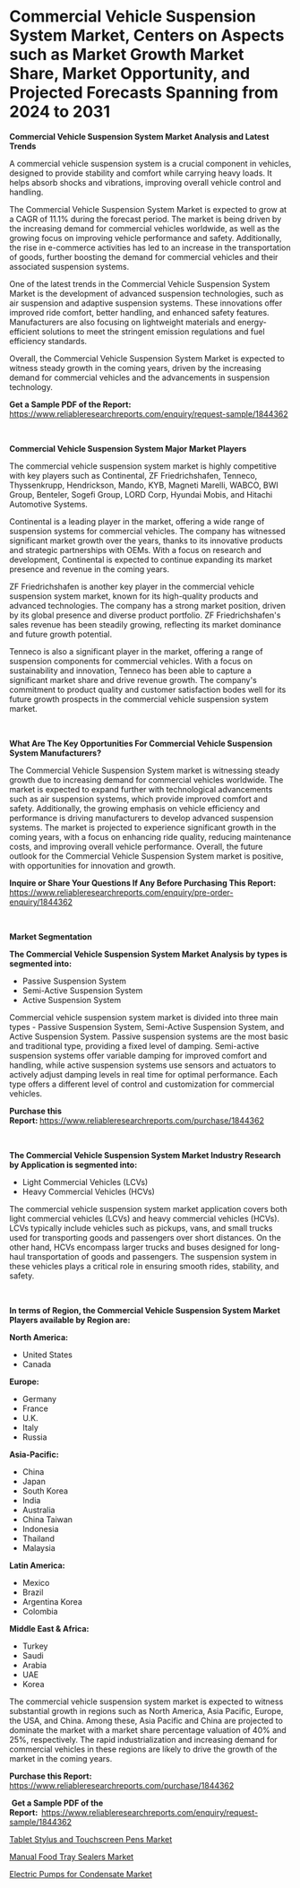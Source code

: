 <p><h1>Commercial Vehicle Suspension System Market, Centers on Aspects such as Market Growth Market Share, Market Opportunity, and Projected Forecasts Spanning from 2024 to 2031</h1></p><p><strong>Commercial Vehicle Suspension System Market Analysis and Latest Trends</strong></p>
<p><p>A commercial vehicle suspension system is a crucial component in vehicles, designed to provide stability and comfort while carrying heavy loads. It helps absorb shocks and vibrations, improving overall vehicle control and handling.</p><p>The Commercial Vehicle Suspension System Market is expected to grow at a CAGR of 11.1% during the forecast period. The market is being driven by the increasing demand for commercial vehicles worldwide, as well as the growing focus on improving vehicle performance and safety. Additionally, the rise in e-commerce activities has led to an increase in the transportation of goods, further boosting the demand for commercial vehicles and their associated suspension systems.</p><p>One of the latest trends in the Commercial Vehicle Suspension System Market is the development of advanced suspension technologies, such as air suspension and adaptive suspension systems. These innovations offer improved ride comfort, better handling, and enhanced safety features. Manufacturers are also focusing on lightweight materials and energy-efficient solutions to meet the stringent emission regulations and fuel efficiency standards.</p><p>Overall, the Commercial Vehicle Suspension System Market is expected to witness steady growth in the coming years, driven by the increasing demand for commercial vehicles and the advancements in suspension technology.</p></p>
<p><strong>Get a Sample PDF of the Report:&nbsp;</strong> <a href="https://www.reliableresearchreports.com/enquiry/request-sample/1844362">https://www.reliableresearchreports.com/enquiry/request-sample/1844362</a></p>
<p>&nbsp;</p>
<p><strong>Commercial Vehicle Suspension System Major Market Players</strong></p>
<p><p>The commercial vehicle suspension system market is highly competitive with key players such as Continental, ZF Friedrichshafen, Tenneco, Thyssenkrupp, Hendrickson, Mando, KYB, Magneti Marelli, WABCO, BWI Group, Benteler, Sogefi Group, LORD Corp, Hyundai Mobis, and Hitachi Automotive Systems.</p><p>Continental is a leading player in the market, offering a wide range of suspension systems for commercial vehicles. The company has witnessed significant market growth over the years, thanks to its innovative products and strategic partnerships with OEMs. With a focus on research and development, Continental is expected to continue expanding its market presence and revenue in the coming years.</p><p>ZF Friedrichshafen is another key player in the commercial vehicle suspension system market, known for its high-quality products and advanced technologies. The company has a strong market position, driven by its global presence and diverse product portfolio. ZF Friedrichshafen's sales revenue has been steadily growing, reflecting its market dominance and future growth potential.</p><p>Tenneco is also a significant player in the market, offering a range of suspension components for commercial vehicles. With a focus on sustainability and innovation, Tenneco has been able to capture a significant market share and drive revenue growth. The company's commitment to product quality and customer satisfaction bodes well for its future growth prospects in the commercial vehicle suspension system market.</p></p>
<p>&nbsp;</p>
<p><strong>What Are The Key Opportunities For Commercial Vehicle Suspension System Manufacturers?</strong></p>
<p><p>The Commercial Vehicle Suspension System market is witnessing steady growth due to increasing demand for commercial vehicles worldwide. The market is expected to expand further with technological advancements such as air suspension systems, which provide improved comfort and safety. Additionally, the growing emphasis on vehicle efficiency and performance is driving manufacturers to develop advanced suspension systems. The market is projected to experience significant growth in the coming years, with a focus on enhancing ride quality, reducing maintenance costs, and improving overall vehicle performance. Overall, the future outlook for the Commercial Vehicle Suspension System market is positive, with opportunities for innovation and growth.</p></p>
<p><strong>Inquire or Share Your Questions If Any Before Purchasing This Report:</strong> <a href="https://www.reliableresearchreports.com/enquiry/pre-order-enquiry/1844362">https://www.reliableresearchreports.com/enquiry/pre-order-enquiry/1844362</a></p>
<p>&nbsp;</p>
<p><strong>Market Segmentation</strong></p>
<p><strong>The Commercial Vehicle Suspension System Market Analysis by types is segmented into:</strong></p>
<p><ul><li>Passive Suspension System</li><li>Semi-Active Suspension System</li><li>Active Suspension System</li></ul></p>
<p><p>Commercial vehicle suspension system market is divided into three main types - Passive Suspension System, Semi-Active Suspension System, and Active Suspension System. Passive suspension systems are the most basic and traditional type, providing a fixed level of damping. Semi-active suspension systems offer variable damping for improved comfort and handling, while active suspension systems use sensors and actuators to actively adjust damping levels in real time for optimal performance. Each type offers a different level of control and customization for commercial vehicles.</p></p>
<p><strong>Purchase this Report:&nbsp;</strong><a href="https://www.reliableresearchreports.com/purchase/1844362">https://www.reliableresearchreports.com/purchase/1844362</a></p>
<p>&nbsp;</p>
<p><strong>The Commercial Vehicle Suspension System Market Industry Research by Application is segmented into:</strong></p>
<p><ul><li>Light Commercial Vehicles (LCVs)</li><li>Heavy Commercial Vehicles (HCVs)</li></ul></p>
<p><p>The commercial vehicle suspension system market application covers both light commercial vehicles (LCVs) and heavy commercial vehicles (HCVs). LCVs typically include vehicles such as pickups, vans, and small trucks used for transporting goods and passengers over short distances. On the other hand, HCVs encompass larger trucks and buses designed for long-haul transportation of goods and passengers. The suspension system in these vehicles plays a critical role in ensuring smooth rides, stability, and safety.</p></p>
<p>&nbsp;</p>
<p><strong>In terms of Region, the Commercial Vehicle Suspension System Market Players available by Region are:</strong></p>
<p>
    <p> <strong> North America: </strong>
        <ul>
            <li>United States</li>
            <li>Canada</li>
        </ul>
        </p> 
    <p> <strong> Europe: </strong>
        <ul>
            <li>Germany</li>
            <li>France</li>
            <li>U.K.</li>
            <li>Italy</li>
            <li>Russia</li>
        </ul>
        </p> 
    <p> <strong> Asia-Pacific: </strong>
        <ul>
            <li>China</li>
            <li>Japan</li>
            <li>South Korea</li>
            <li>India</li>
            <li>Australia</li>
            <li>China Taiwan</li>
            <li>Indonesia</li>
            <li>Thailand</li>
            <li>Malaysia</li>
        </ul>
        </p> 
    <p> <strong> Latin America: </strong>
        <ul>
            <li>Mexico</li>
            <li>Brazil</li>
            <li>Argentina Korea</li>
            <li>Colombia</li>
        </ul>
        </p> 
    <p> <strong> Middle East & Africa: </strong>
        <ul>
            <li>Turkey</li>
            <li>Saudi</li>
            <li>Arabia</li>
            <li>UAE</li>
            <li>Korea</li>
        </ul>
    </p>
    </p>
<p><p>The commercial vehicle suspension system market is expected to witness substantial growth in regions such as North America, Asia Pacific, Europe, the USA, and China. Among these, Asia Pacific and China are projected to dominate the market with a market share percentage valuation of 40% and 25%, respectively. The rapid industrialization and increasing demand for commercial vehicles in these regions are likely to drive the growth of the market in the coming years.</p></p>
<p><strong>Purchase this Report: </strong><a href="https://www.reliableresearchreports.com/purchase/1844362">https://www.reliableresearchreports.com/purchase/1844362</a></p>
<p>&nbsp;<strong>Get a Sample PDF of the Report:&nbsp;&nbsp;</strong><a href="https://www.reliableresearchreports.com/enquiry/request-sample/1844362">https://www.reliableresearchreports.com/enquiry/request-sample/1844362</a></p>
<p><strong></strong></p>
<p><p><a href="https://view.publitas.com/reportprime-1/tablet-stylus-and-touchscreen-pens-market-size-global-industry-overview-market-segmentation-and-forecast-2023-to-2030/">Tablet Stylus and Touchscreen Pens Market</a></p><p><a href="https://view.publitas.com/reportprime-1/insights-into-manual-food-tray-sealers-market-size-analysing-market-share-trends-and-growth-from-2023-to-2030/">Manual Food Tray Sealers Market</a></p><p><a href="https://view.publitas.com/reportprime-1/electric-pumps-for-condensate-market-size-focuses-on-market-dynamics-in-depth-analysis-and-future-projections-of-its-market-forecasted-for-period-from-2023-to-2030/">Electric Pumps for Condensate Market</a></p></p>